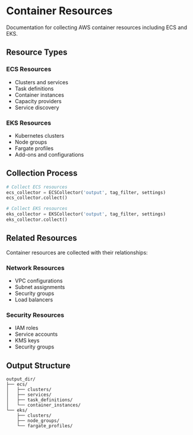 # Container Resources

Documentation for collecting AWS container resources including ECS and EKS.

## Resource Types

### ECS Resources
- Clusters and services
- Task definitions
- Container instances
- Capacity providers
- Service discovery

### EKS Resources
- Kubernetes clusters
- Node groups
- Fargate profiles
- Add-ons and configurations

## Collection Process

```python
# Collect ECS resources
ecs_collector = ECSCollector('output', tag_filter, settings)
ecs_collector.collect()

# Collect EKS resources
eks_collector = EKSCollector('output', tag_filter, settings)
eks_collector.collect()
```

## Related Resources

Container resources are collected with their relationships:

### Network Resources
- VPC configurations
- Subnet assignments
- Security groups
- Load balancers

### Security Resources
- IAM roles
- Service accounts
- KMS keys
- Security groups

## Output Structure

```
output_dir/
├── ecs/
│   ├── clusters/
│   ├── services/
│   ├── task_definitions/
│   └── container_instances/
└── eks/
    ├── clusters/
    ├── node_groups/
    └── fargate_profiles/
``` 